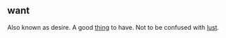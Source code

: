 ## want

Also known as desire. A good [thing](thing.md) to have. Not to be confused with [lust](lust.md).  
